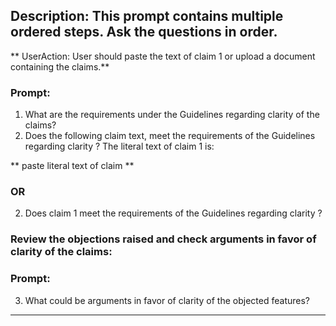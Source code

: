 ## Description: This prompt contains multiple ordered steps. Ask the questions in order.

** UserAction: User should paste the text of claim 1 or upload a document containing the claims.**

### Prompt:   
   1. What are the requirements under the Guidelines regarding clarity of the claims?
   2. Does the following claim text, meet the requirements of the Guidelines regarding clarity ? 
      The literal text of claim 1 is:

** paste literal text of claim **

### OR  
   2. Does claim 1 meet the requirements of the Guidelines regarding clarity ?

### Review the objections raised and check arguments in favor of clarity of the claims:

### Prompt:

   3. What could be arguments in favor of clarity of the objected features? 

---------------------------------------------------

